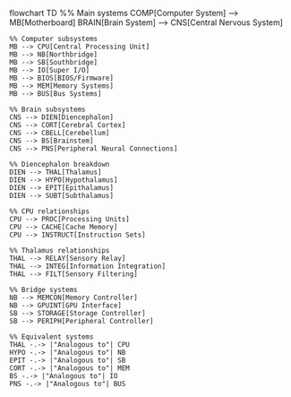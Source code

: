 flowchart TD
    %% Main systems
    COMP[Computer System] --> MB[Motherboard]
    BRAIN[Brain System] --> CNS[Central Nervous System]
    
    %% Computer subsystems
    MB --> CPU[Central Processing Unit]
    MB --> NB[Northbridge]
    MB --> SB[Southbridge]
    MB --> IO[Super I/O]
    MB --> BIOS[BIOS/Firmware]
    MB --> MEM[Memory Systems]
    MB --> BUS[Bus Systems]
    
    %% Brain subsystems
    CNS --> DIEN[Diencephalon]
    CNS --> CORT[Cerebral Cortex]
    CNS --> CBELL[Cerebellum]
    CNS --> BS[Brainstem]
    CNS --> PNS[Peripheral Neural Connections]
    
    %% Diencephalon breakdown
    DIEN --> THAL[Thalamus]
    DIEN --> HYPO[Hypothalamus]
    DIEN --> EPIT[Epithalamus]
    DIEN --> SUBT[Subthalamus]
    
    %% CPU relationships
    CPU --> PROC[Processing Units]
    CPU --> CACHE[Cache Memory]
    CPU --> INSTRUCT[Instruction Sets]
    
    %% Thalamus relationships
    THAL --> RELAY[Sensory Relay]
    THAL --> INTEG[Information Integration]
    THAL --> FILT[Sensory Filtering]
    
    %% Bridge systems
    NB --> MEMCON[Memory Controller]
    NB --> GPUINT[GPU Interface]
    SB --> STORAGE[Storage Controller]
    SB --> PERIPH[Peripheral Controller]
    
    %% Equivalent systems
    THAL -.-> |"Analogous to"| CPU
    HYPO -.-> |"Analogous to"| NB
    EPIT -.-> |"Analogous to"| SB
    CORT -.-> |"Analogous to"| MEM
    BS -.-> |"Analogous to"| IO
    PNS -.-> |"Analogous to"| BUS

